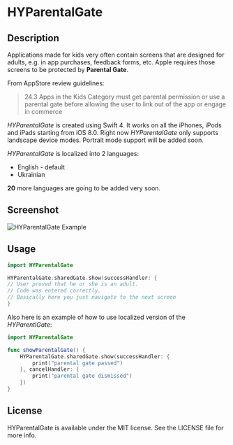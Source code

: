# HYParentalGate

## Description

Applications made for kids very often contain screens that are designed for adults, e.g. in app purchases, feedback forms, etc. Apple requires those screens to be protected by __Parental Gate__.

From AppStore review guidelines:
> 24.3 Apps in the Kids Category must get parental permission or use a parental gate before allowing the user to link out of the app or engage in commerce

_HYParentalGate_ is created using Swift 4. It works on all the iPhones, iPods and iPads starting from iOS 8.0. Right now _HYParentalGate_ only supports landscape device modes. Portrait mode support will be added soon.

_HYParentalGate_ is localized into 2 languages:
- English - default
- Ukrainian

__20__ more languages are going to be added very soon.

## Screenshot
![HYParentalGate Example](https://raw.githubusercontent.com/RomanN2/HYParentalGate/master/.github/Screenshot.jpeg)

## Usage
``` swift
import HYParentalGate

HYParentalGate.sharedGate.show(successHandler: {
// User proved that he or she is an adult.
// Code was entered correctly.
// Basically here you just navigate to the next screen
}
```

Also here is an example of how to use localized version of the _HYParentlGate_:
```swift
import HYParentalGate

func showParentalGate() {
    HYParentalGate.sharedGate.show(successHandler: {
        print("parental gate passed")
    }, cancelHandler: {
        print("parental gate dismissed")
    })
}
```

## License
HYParentalGate is available under the MIT license. See the LICENSE file for more info.

